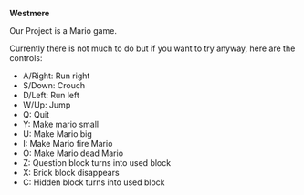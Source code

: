 **Westmere**


Our Project is a Mario game. 

Currently there is not much to do but if you want to try anyway, here are the controls:

* A/Right: Run right
* S/Down: Crouch
* D/Left: Run left
* W/Up: Jump
* Q: Quit
* Y: Make mario small
* U: Make Mario big
* I: Make Mario fire Mario
* O: Make Mario dead Mario
* Z: Question block turns into used block
* X: Brick block disappears
* C: Hidden block turns into used block